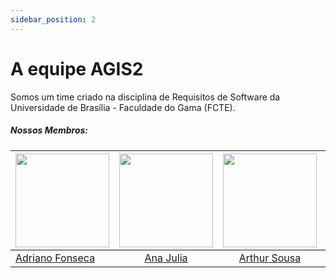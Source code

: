 ```yaml
---
sidebar_position: 2
---
```



# A equipe AGIS2

Somos um time criado na disciplina de Requisitos de Software da Universidade de Brasília - Faculdade do Gama (FCTE).

##### Nossos Membros:

<!-- Tabela com os nomes e fotos-->
| <a href="https://github.com/Dridr1"><img src="https://avatars.githubusercontent.com/u/72324924?v=4" width="150" ></img></a> | <a href="https://github.com/ailujana"><img src="https://avatars.githubusercontent.com/u/107697177?v=4" width="150"></img></a> | <a href="https://github.com/Tutzs"><img src="https://avatars.githubusercontent.com/u/110691207?s=400&u=0f285ace4b3188bb274e2531ead3691d7161656a&v=4" width="150"></img></a> | <a href="https://github.com/Oleari19"><img src="https://avatars.githubusercontent.com/u/110275583?v=4" width="150"></img></a> | <a href="https://github.com/junioramaral22"><img src="https://avatars.githubusercontent.com/u/106130191?v=4" width="150"></img></a>|
|----------|:------:|:------:|:------:|:------:|
|[Adriano Fonseca](https://github.com/Dridr1)|  [Ana Julia](https://github.com/ailujana) | [Arthur Sousa](https://github.com/Tutzs) | [Maria Clara Oleari](https://github.com/Oleari19) |[Necivaldo junior](https://github.com/junioramaral22) |


